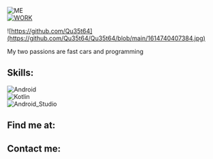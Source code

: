 ![ME](https://img.shields.io/badge/Programmer-Orlando%20N.%20Rodriguez-blue)<br>
[![WORK](https://img.shields.io/badge/Work-Frontend%20Developer%20at%20Inmersoft-brightgreen)](https://github.com/orgs/inmersoft-dev/teams/software-development)
 
![https://github.com/Qu35t64](https://github.com/Qu35t64/Qu35t64/blob/main/1614740407384.jpg)

My two passions are fast cars and programming
 
## Skills:
![Android](https://img.shields.io/badge/Android-3DDC84?style=for-the-badge&logo=android&logoColor=white&labelColor=101010)</br>
![Kotlin](https://img.shields.io/badge/Kotlin-0095D5?style=for-the-badge&logo=kotlin&logoColor=white&labelColor=101010)</br>
![Android_Studio](https://img.shields.io/badge/Android_Studio-3DDC84?style=for-the-badge&logo=android-studio&logoColor=white&labelColor=101010)</br>

## Find me at:
 
## Contact me:
 
